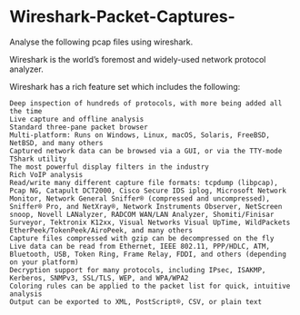# Wireshark-Packet-Captures-

Analyse the following pcap files using wireshark.


Wireshark is the world’s foremost and widely-used network protocol analyzer. 

 Wireshark has a rich feature set which includes the following:

    Deep inspection of hundreds of protocols, with more being added all the time
    Live capture and offline analysis
    Standard three-pane packet browser
    Multi-platform: Runs on Windows, Linux, macOS, Solaris, FreeBSD, NetBSD, and many others
    Captured network data can be browsed via a GUI, or via the TTY-mode TShark utility
    The most powerful display filters in the industry
    Rich VoIP analysis
    Read/write many different capture file formats: tcpdump (libpcap), Pcap NG, Catapult DCT2000, Cisco Secure IDS iplog, Microsoft Network Monitor, Network General Sniffer® (compressed and uncompressed), Sniffer® Pro, and NetXray®, Network Instruments Observer, NetScreen snoop, Novell LANalyzer, RADCOM WAN/LAN Analyzer, Shomiti/Finisar Surveyor, Tektronix K12xx, Visual Networks Visual UpTime, WildPackets EtherPeek/TokenPeek/AiroPeek, and many others
    Capture files compressed with gzip can be decompressed on the fly
    Live data can be read from Ethernet, IEEE 802.11, PPP/HDLC, ATM, Bluetooth, USB, Token Ring, Frame Relay, FDDI, and others (depending on your platform)
    Decryption support for many protocols, including IPsec, ISAKMP, Kerberos, SNMPv3, SSL/TLS, WEP, and WPA/WPA2
    Coloring rules can be applied to the packet list for quick, intuitive analysis
    Output can be exported to XML, PostScript®, CSV, or plain text

